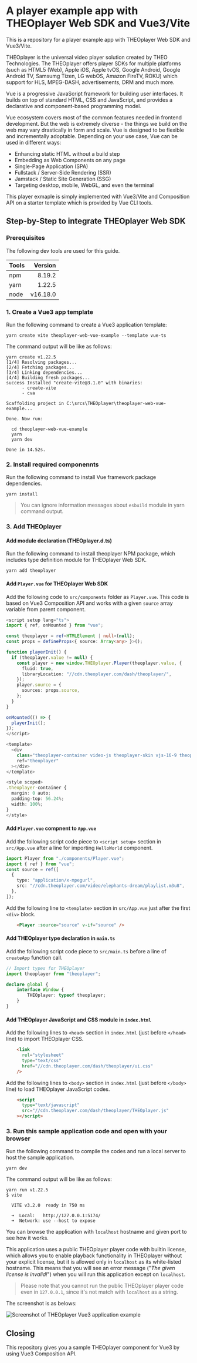 # A player example app with THEOplayer Web SDK and Vue3/Vite

This is a repository for a player example app with THEOplayer Web SDK and Vue3/Vite.

THEOplayer is the universal video player solution created by THEO Technologies. The THEOplayer offers player SDKs for multiple platforms (such as HTML5 (Web), Apple iOS, Apple tvOS, Google Android, Google Android TV, Samsumg Tizen, LG webOS, Amazon FireTV, ROKU) which support for HLS, MPEG-DASH, advertisements, DRM and much more.

Vue is a progressive JavaScript framework for building user interfaces. It builds on top of standard HTML, CSS and JavaScript, and provides a declarative and component-based programming model.

Vue ecosystem covers most of the common features needed in frontend development. But the web is extremely diverse - the things we build on the web may vary drastically in form and scale. Vue is designed to be flexible and incrementally adoptable. Depending on your use case, Vue can be used in different ways:

* Enhancing static HTML without a build step
* Embedding as Web Components on any page
* Single-Page Application (SPA)
* Fullstack / Server-Side Rendering (SSR)
* Jamstack / Static Site Generation (SSG)
* Targeting desktop, mobile, WebGL, and even the terminal

This player exmaple is simply implemented with Vue3/Vite and Composition API on a starter template which is provided by Vue CLI tools.

## Step-by-Step to integrate THEOplayer Web SDK

### Prerequisites

The following dev tools are used for this guide.

| Tools | Version  |
| ----- | -------: |
| npm   | 8.19.2   |
| yarn  | 1.22.5   |
| node  | v16.18.0 |

### 1. Create a Vue3 app template

Run the following command to create a Vue3 application template:

```shell
yarn create vite theoplayer-web-vue-example --template vue-ts
```

The command output will be like as follows:

```text
yarn create v1.22.5
[1/4] Resolving packages...
[2/4] Fetching packages...
[3/4] Linking dependencies...
[4/4] Building fresh packages...
success Installed "create-vite@3.1.0" with binaries:
      - create-vite
      - cva

Scaffolding project in C:\srcs\THEOplayer\theoplayer-web-vue-example...

Done. Now run:

  cd theoplayer-web-vue-example
  yarn
  yarn dev

Done in 14.52s.
```

### 2. Install required componennts

Run the following command to install Vue framework package dependencies.

```shell
yarn install
```

> You can ignore information messages about `esbuild` module in yarn command output.

### 3. Add THEOplayer

#### Add module declaration (THEOplayer.d.ts)

Run the following command to install theoplayer NPM package, which includes type definition module for THEOplayer Web SDK.

```shell
yarn add theoplayer
```

#### Add `Player.vue` for THEOplayer Web SDK

Add the following code to `src/components` folder as `Player.vue`.
This code is based on Vue3 Composition API and works with a given `source` array variable from parent component.

```typescript
<script setup lang="ts">
import { ref, onMounted } from "vue";

const theoplayer = ref<HTMLElement | null>(null);
const props = defineProps<{ source: Array<any> }>();

function playerInit() {
  if (theoplayer.value != null) {
    const player = new window.THEOplayer.Player(theoplayer.value, {
      fluid: true,
      libraryLocation: "//cdn.theoplayer.com/dash/theoplayer/",
    });
    player.source = {
      sources: props.source,
    };
  }
}

onMounted(() => {
  playerInit();
});
</script>

<template>
  <div
    class="theoplayer-container video-js theoplayer-skin vjs-16-9 theoplayer"
    ref="theoplayer"
  ></div>
</template>

<style scoped>
.theoplayer-container {
  margin: 0 auto;
  padding-top: 56.24%;
  width: 100%;
}
</style>
```

#### Add `Player.vue` compnent to `App.vue`

Add the following script code piece to `<script setup>` section in `src/App.vue` after a line for importing `HelloWorld` component.

```typescript
import Player from "./components/Player.vue";
import { ref } from "vue";
const source = ref([
  {
    type: "application/x-mpegurl",
    src: "//cdn.theoplayer.com/video/elephants-dream/playlist.m3u8",
  },
]);
```

Add the following line to `<template>` section in `src/App.vue` just after the first `<div>` block.

```html
    <Player :source="source" v-if="source" />
```

#### Add THEOplayer type declaration in `main.ts`

Add the following script code piece to `src/main.ts` before a line of `createApp` function call.

```typescript
// Import types for THEOplayer
import theoplayer from "theoplayer";

declare global {
    interface Window {
        THEOplayer: typeof theoplayer;
    }
}
```

#### Add THEOplayer JavaScript and CSS module in `index.html`

Add the following lines to `<head>` section in `index.html` (just before `</head>` line) to import THEOplayer CSS.

```html
    <link
      rel="stylesheet"
      type="text/css"
      href="//cdn.theoplayer.com/dash/theoplayer/ui.css"
    />
```

Add the following lines to `<body>` section in `index.html` (just before `</body>` line) to load THEOplayer JavaScript codes.

```html
    <script
      type="text/javascript"
      src="//cdn.theoplayer.com/dash/theoplayer/THEOplayer.js"
    ></script>
```

### 3. Run this sample application code and open with your browser

Run the following command to compile the codes and run a local server to host the sample application.

```shell
yarn dev
```

The command output will be like as follows:

```text
yarn run v1.22.5
$ vite

  VITE v3.2.0  ready in 750 ms

  ➜  Local:   http://127.0.0.1:5174/
  ➜  Network: use --host to expose

```

You can browse the application with `localhost` hostname and given port to see how it works.

This application uses a public THEOplayer player code with builtin license, which allows you to enable playback functionality in THEOplayer without your explicit license, but it is allowed only in `localhost` as its white-listed hostname. This means that you will see an error message ("_The given license is invalid!_") when you will run this application except on `localhost`.

> Please note that you cannot run the public THEOplayer player code even in `127.0.0.1`, since it's not match with `localhost` as a string.

The screenshot is as belows:

![Screenshot of THEOplayer Vue3 application example](./docs/images/screenshot-vue3-theoplayer-example.png)

## Closing

This repository gives you a sample THEOplayer component for Vue3 by using Vue3 Composition API.

